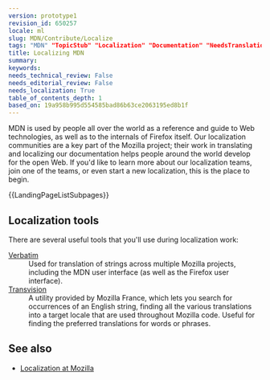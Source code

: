```yaml
---
version: prototype1
revision_id: 650257
locale: ml
slug: MDN/Contribute/Localize
tags: "MDN" "TopicStub" "Localization" "Documentation" "NeedsTranslation"
title: Localizing MDN
summary: 
keywords: 
needs_technical_review: False
needs_editorial_review: False
needs_localization: True
table_of_contents_depth: 1
based_on: 19a958b995d554585bad86b63ce2063195ed8b1f
---
```

<p>MDN is used by people all over the world as a reference and guide to Web technologies, as well as to the internals of Firefox itself. Our localization communities are a key part of the Mozilla project; their work in translating and localizing our documentation helps people around the world develop for the open Web. If you'd like to learn more about our localization teams, join one of the teams, or even start a new localization, this is the place to begin.</p>
<p>{{LandingPageListSubpages}}</p>
<h2 id="Localization_tools">Localization tools</h2>
<p>There are several useful tools that you'll use during localization work:</p>
<dl>
 <dt>
  <a href="/en-US/docs/Mozilla/Localization/Localizing_with_Verbatim" title="/en-US/docs/Mozilla/Localization/Localizing_with_Verbatim">Verbatim</a></dt>
 <dd>
  Used for translation of strings across multiple Mozilla projects, including the MDN user interface (as well as the Firefox user interface).</dd>
 <dt>
  <a href="http://transvision.mozfr.org/" title="http://transvision.mozfr.org/">Transvision</a></dt>
 <dd>
  A utility provided by Mozilla France, which lets you search for occurrences of an English string, finding all the various translations into a target locale that are used throughout Mozilla code. Useful for finding the preferred translations for words or phrases.</dd>
</dl>
<h2 id="See_also">See also</h2>
<ul>
 <li><a href="/en-US/docs/Mozilla/Localization" title="/en-US/docs/Mozilla/Localization">Localization at Mozilla</a></li>
</ul>

